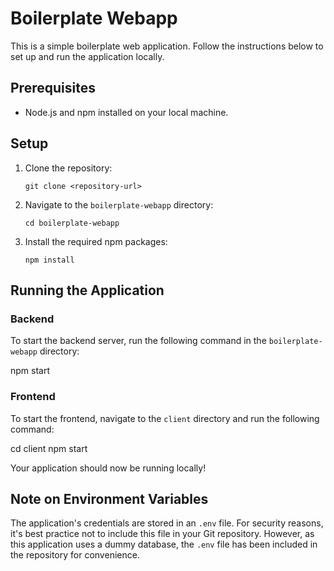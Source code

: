 # Boilerplate Webapp

This is a simple boilerplate web application. Follow the instructions below to set up and run the application locally.

## Prerequisites

- Node.js and npm installed on your local machine.

## Setup

1. Clone the repository:
    ```
    git clone <repository-url>
    ```

2. Navigate to the `boilerplate-webapp` directory:
    ```
    cd boilerplate-webapp
    ```

3. Install the required npm packages:
    ```
    npm install
    ```

## Running the Application

### Backend

To start the backend server, run the following command in the `boilerplate-webapp` directory:

npm start


### Frontend

To start the frontend, navigate to the `client` directory and run the following command:

cd client npm start


Your application should now be running locally!

## Note on Environment Variables

The application's credentials are stored in an `.env` file. For security reasons, it's best practice not to include this file in your Git repository. However, as this application uses a dummy database, the `.env` file has been included in the repository for convenience.
